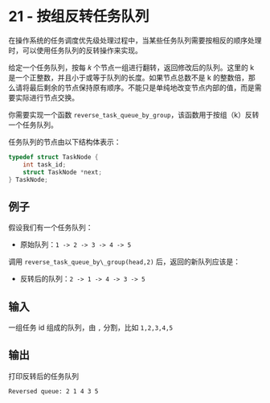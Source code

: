 # 21 - 按组反转任务队列

在操作系统的任务调度优先级处理过程中，当某些任务队列需要按相反的顺序处理时，可以使用任务队列的反转操作来实现。

给定一个任务队列，按每 𝑘 个节点一组进行翻转，返回修改后的队列。这里的 k 是一个正整数，并且小于或等于队列的长度。如果节点总数不是 k 的整数倍，那么请将最后剩余的节点保持原有顺序。不能只是单纯地改变节点内部的值，而是需要实际进行节点交换。

你需要实现一个函数 `reverse_task_queue_by_group`，该函数用于按组（k）反转一个任务队列。

任务队列的节点由以下结构体表示：

```c
typedef struct TaskNode {
    int task_id;
    struct TaskNode *next;
} TaskNode;
```

## 例子

假设我们有一个任务队列：

- 原始队列：`1 -> 2 -> 3 -> 4 -> 5`

调用 `reverse_task_queue_by\_group(head,2)` 后，返回的新队列应该是：

- 反转后的队列：`2 -> 1 -> 4 -> 3 -> 5`

## 输入

一组任务 id 组成的队列，由 `,` 分割，比如 `1,2,3,4,5`

## 输出

打印反转后的任务队列

`Reversed queue: 2 1 4 3 5`
